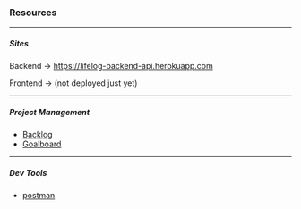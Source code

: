 ### Resources

----

##### Sites
Backend -> https://lifelog-backend-api.herokuapp.com

Frontend -> (not deployed just yet)

----

##### Project Management
- [Backlog](https://trello.com/b/5hr86vo6/lifelog-backlog)
- [Goalboard](https://trello.com/b/82O5xSIu/lifelog-goalboard)

----

##### Dev Tools

- [postman](https://go.postman.co/workspace/My-Workspace~2752171f-20fe-48d1-8273-fe338eb855ac/collection/10305800-8577b746-1f7e-4579-b919-0f045b619742?action=share&creator=10305800)


